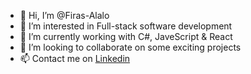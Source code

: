 - 👋 Hi, I’m @Firas-Alalo
- 👀 I’m interested in Full-stack software development
- 🌱 I’m currently working with C#, JaveScript & React
- 💞️ I’m looking to collaborate on some exciting projects
- 📫 Contact me on [Linkedin](https://www.linkedin.com/in/firasalalo/)


